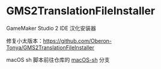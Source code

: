 # GMS2TranslationFileInstaller
 GameMaker Studio 2 IDE 汉化安装器

修复小太版本：https://github.com/Oberon-Tonya/GMS2TranslationFileInstaller

macOS sh 脚本前往仓库的 [macOS-sh](https://github.com/GamemakerChina/GMS2TranslationFileInstaller/tree/macOS-sh) 分支
